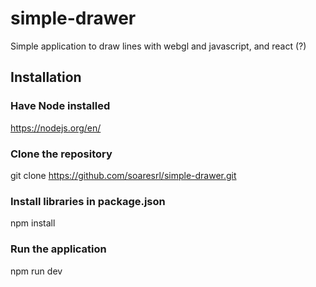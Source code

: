# simple-drawer
Simple application to draw lines with webgl and javascript, and react (?)

## Installation
### Have Node installed
https://nodejs.org/en/

### Clone the repository
git clone https://github.com/soaresrl/simple-drawer.git

### Install libraries in package.json
npm install

### Run the application 
npm run dev
